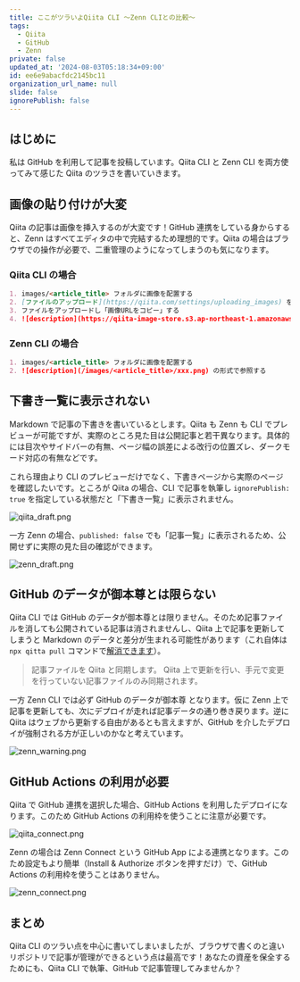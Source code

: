 ```yaml
---
title: ここがツラいよQiita CLI ～Zenn CLIとの比較～
tags:
  - Qiita
  - GitHub
  - Zenn
private: false
updated_at: '2024-08-03T05:18:34+09:00'
id: ee6e9abacfdc2145bc11
organization_url_name: null
slide: false
ignorePublish: false
---
```


## はじめに

私は GitHub を利用して記事を投稿しています。Qiita CLI と Zenn CLI を両方使ってみて感じた Qiita のツラさを書いていきます。

## 画像の貼り付けが大変

Qiita の記事は画像を挿入するのが大変です！GitHub 連携をしている身からすると、Zenn はすべてエディタの中で完結するため理想的です。Qiita の場合はブラウザでの操作が必要で、二重管理のようになってしまうのも気になります。

### Qiita CLI の場合

```md
1. images/<article_title> フォルダに画像を配置する
2. [ファイルのアップロード](https://qiita.com/settings/uploading_images) を開く
3. ファイルをアップロードし「画像URLをコピー」する
4. ![description](https://qiita-image-store.s3.ap-northeast-1.amazonaws.com/xxx.png) の形式で参照する
```

### Zenn CLI の場合

```md
1. images/<article_title> フォルダに画像を配置する
2. ![description](/images/<article_title>/xxx.png) の形式で参照する
```

## 下書き一覧に表示されない

Markdown で記事の下書きを書いているとします。Qiita も Zenn も CLI でプレビューが可能ですが、実際のところ見た目は公開記事と若干異なります。具体的には目次やサイドバーの有無、ページ幅の誤差による改行の位置ズレ、ダークモード対応の有無などです。

これら理由より CLI のプレビューだけでなく、下書きページから実際のページを確認したいです。ところが Qiita の場合、CLI で記事を執筆し `ignorePublish: true` を指定している状態だと「下書き一覧」に表示されません。

![qiita_draft.png](https://qiita-image-store.s3.ap-northeast-1.amazonaws.com/0/3852183/34db136c-a4fe-bf16-a346-5cb5b994d6f4.png)

一方 Zenn の場合、`published: false` でも「記事一覧」に表示されるため、公開せずに実際の見た目の確認ができます。

![zenn_draft.png](https://qiita-image-store.s3.ap-northeast-1.amazonaws.com/0/3852183/662862dc-842c-5add-fe30-abbcc2db8c99.png)

## GitHub のデータが御本尊とは限らない

Qiita CLI では GitHub のデータが御本尊とは限りません。そのため記事ファイルを消しても公開されている記事は消されませんし、Qiita 上で記事を更新してしまうと Markdown のデータと差分が生まれる可能性があります（これ自体は `npx qitta pull` コマンドで[解消できます](https://github.com/increments/qiita-cli?tab=readme-ov-file#pull)）。

> 記事ファイルを Qiita と同期します。
Qiita 上で更新を行い、手元で変更を行っていない記事ファイルのみ同期されます。

一方 Zenn CLI では必ず GitHub のデータが御本尊 となります。仮に Zenn 上で記事を更新しても、次にデプロイが走れば記事データの通り巻き戻ります。逆に Qiita はウェブから更新する自由があるとも言えますが、GitHub を介したデプロイが強制される方が正しいのかなと考えています。

![zenn_warning.png](https://qiita-image-store.s3.ap-northeast-1.amazonaws.com/0/3852183/7dc4e9c2-16d8-093c-5e7f-c7fece8777a7.png)

## GitHub Actions の利用が必要

Qiita で GitHub 連携を選択した場合、GitHub Actions を利用したデプロイになります。このため GitHub Actions の利用枠を使うことに注意が必要です。

![qiita_connect.png](https://qiita-image-store.s3.ap-northeast-1.amazonaws.com/0/3852183/e46eff4d-25b0-921f-0f47-9411f16e7510.png)

Zenn の場合は Zenn Connect という GitHub App による連携となります。このため設定もより簡単（Install & Authorize ボタンを押すだけ）で、GitHub Actions の利用枠を使うことはありません。

![zenn_connect.png](https://qiita-image-store.s3.ap-northeast-1.amazonaws.com/0/3852183/e1fa7129-6b0a-82e8-8363-a633b60ba456.png)

## まとめ

Qiita CLI のツラい点を中心に書いてしまいましたが、ブラウザで書くのと違いリポジトリで記事が管理ができるという点は最高です！あなたの資産を保全するためにも、Qiita CLI で執筆、GitHub で記事管理してみませんか？
